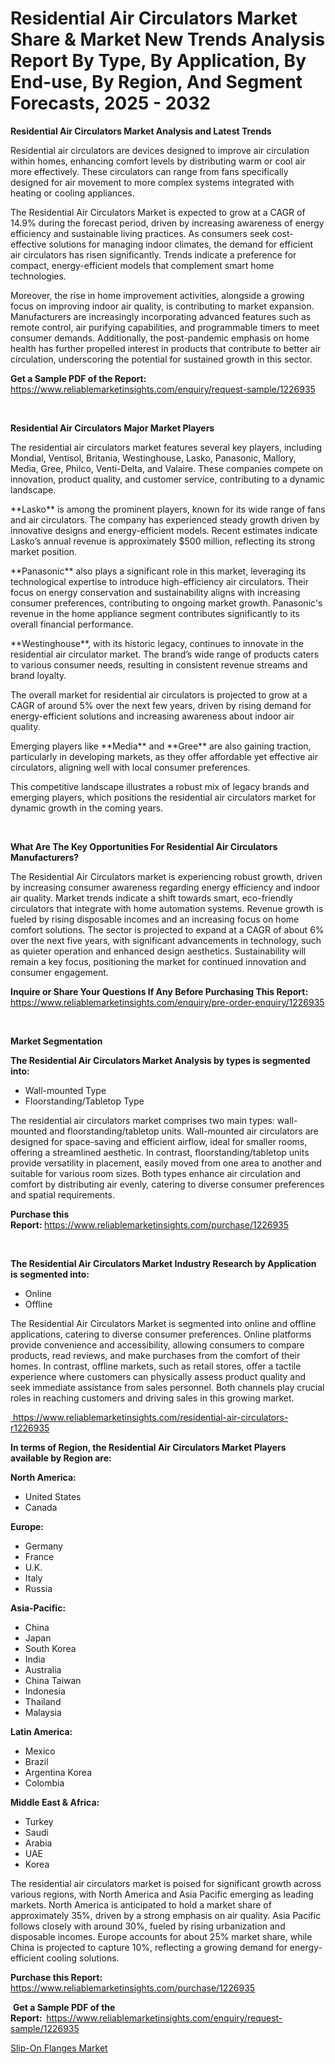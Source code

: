<p><h1>Residential Air Circulators Market Share & Market New Trends Analysis Report By Type, By Application, By End-use, By Region, And Segment Forecasts, 2025 - 2032</h1></p><p><strong>Residential Air Circulators Market Analysis and Latest Trends</strong></p>
<p><p>Residential air circulators are devices designed to improve air circulation within homes, enhancing comfort levels by distributing warm or cool air more effectively. These circulators can range from fans specifically designed for air movement to more complex systems integrated with heating or cooling appliances.</p><p>The Residential Air Circulators Market is expected to grow at a CAGR of 14.9% during the forecast period, driven by increasing awareness of energy efficiency and sustainable living practices. As consumers seek cost-effective solutions for managing indoor climates, the demand for efficient air circulators has risen significantly. Trends indicate a preference for compact, energy-efficient models that complement smart home technologies. </p><p>Moreover, the rise in home improvement activities, alongside a growing focus on improving indoor air quality, is contributing to market expansion. Manufacturers are increasingly incorporating advanced features such as remote control, air purifying capabilities, and programmable timers to meet consumer demands. Additionally, the post-pandemic emphasis on home health has further propelled interest in products that contribute to better air circulation, underscoring the potential for sustained growth in this sector.</p></p>
<p><strong>Get a Sample PDF of the Report:&nbsp;</strong> <a href="https://www.reliablemarketinsights.com/enquiry/request-sample/1226935?utm_campaign=2943&utm_medium=2&utm_source=Github&utm_content=ia&utm_term=12042025&utm_id=residential-air-circulators">https://www.reliablemarketinsights.com/enquiry/request-sample/1226935</a></p>
<p>&nbsp;</p>
<p><strong>Residential Air Circulators Major Market Players</strong></p>
<p><p>The residential air circulators market features several key players, including Mondial, Ventisol, Britania, Westinghouse, Lasko, Panasonic, Mallory, Media, Gree, Philco, Venti-Delta, and Valaire. These companies compete on innovation, product quality, and customer service, contributing to a dynamic landscape.</p><p>**Lasko** is among the prominent players, known for its wide range of fans and air circulators. The company has experienced steady growth driven by innovative designs and energy-efficient models. Recent estimates indicate Lasko’s annual revenue is approximately $500 million, reflecting its strong market position.</p><p>**Panasonic** also plays a significant role in this market, leveraging its technological expertise to introduce high-efficiency air circulators. Their focus on energy conservation and sustainability aligns with increasing consumer preferences, contributing to ongoing market growth. Panasonic's revenue in the home appliance segment contributes significantly to its overall financial performance.</p><p>**Westinghouse**, with its historic legacy, continues to innovate in the residential air circulator market. The brand’s wide range of products caters to various consumer needs, resulting in consistent revenue streams and brand loyalty.</p><p>The overall market for residential air circulators is projected to grow at a CAGR of around 5% over the next few years, driven by rising demand for energy-efficient solutions and increasing awareness about indoor air quality. </p><p>Emerging players like **Media** and **Gree** are also gaining traction, particularly in developing markets, as they offer affordable yet effective air circulators, aligning well with local consumer preferences. </p><p>This competitive landscape illustrates a robust mix of legacy brands and emerging players, which positions the residential air circulators market for dynamic growth in the coming years.</p></p>
<p>&nbsp;</p>
<p><strong>What Are The Key Opportunities For Residential Air Circulators Manufacturers?</strong></p>
<p><p>The Residential Air Circulators market is experiencing robust growth, driven by increasing consumer awareness regarding energy efficiency and indoor air quality. Market trends indicate a shift towards smart, eco-friendly circulators that integrate with home automation systems. Revenue growth is fueled by rising disposable incomes and an increasing focus on home comfort solutions. The sector is projected to expand at a CAGR of about 6% over the next five years, with significant advancements in technology, such as quieter operation and enhanced design aesthetics. Sustainability will remain a key focus, positioning the market for continued innovation and consumer engagement.</p></p>
<p><strong>Inquire or Share Your Questions If Any Before Purchasing This Report:</strong> <a href="https://www.reliablemarketinsights.com/enquiry/pre-order-enquiry/1226935?utm_campaign=2943&utm_medium=2&utm_source=Github&utm_content=ia&utm_term=12042025&utm_id=residential-air-circulators">https://www.reliablemarketinsights.com/enquiry/pre-order-enquiry/1226935</a></p>
<p>&nbsp;</p>
<p><strong>Market Segmentation</strong></p>
<p><strong>The Residential Air Circulators Market Analysis by types is segmented into:</strong></p>
<p><ul><li>Wall-mounted Type</li><li>Floorstanding/Tabletop Type</li></ul></p>
<p><p>The residential air circulators market comprises two main types: wall-mounted and floorstanding/tabletop units. Wall-mounted air circulators are designed for space-saving and efficient airflow, ideal for smaller rooms, offering a streamlined aesthetic. In contrast, floorstanding/tabletop units provide versatility in placement, easily moved from one area to another and suitable for various room sizes. Both types enhance air circulation and comfort by distributing air evenly, catering to diverse consumer preferences and spatial requirements.</p></p>
<p><strong>Purchase this Report:&nbsp;</strong><a href="https://www.reliablemarketinsights.com/purchase/1226935?utm_campaign=2943&utm_medium=2&utm_source=Github&utm_content=ia&utm_term=12042025&utm_id=residential-air-circulators">https://www.reliablemarketinsights.com/purchase/1226935</a></p>
<p>&nbsp;</p>
<p><strong>The Residential Air Circulators Market Industry Research by Application is segmented into:</strong></p>
<p><ul><li>Online</li><li>Offline</li></ul></p>
<p><p>The Residential Air Circulators Market is segmented into online and offline applications, catering to diverse consumer preferences. Online platforms provide convenience and accessibility, allowing consumers to compare products, read reviews, and make purchases from the comfort of their homes. In contrast, offline markets, such as retail stores, offer a tactile experience where customers can physically assess product quality and seek immediate assistance from sales personnel. Both channels play crucial roles in reaching customers and driving sales in this growing market.</p></p>
<p><a href="https://www.reliablemarketinsights.com/residential-air-circulators-r1226935?utm_campaign=2943&utm_medium=2&utm_source=Github&utm_content=ia&utm_term=12042025&utm_id=residential-air-circulators">&nbsp;https://www.reliablemarketinsights.com/residential-air-circulators-r1226935</a></p>
<p><strong>In terms of Region, the Residential Air Circulators Market Players available by Region are:</strong></p>
<p>
    <p> <strong> North America: </strong>
        <ul>
            <li>United States</li>
            <li>Canada</li>
        </ul>
        </p> 
    <p> <strong> Europe: </strong>
        <ul>
            <li>Germany</li>
            <li>France</li>
            <li>U.K.</li>
            <li>Italy</li>
            <li>Russia</li>
        </ul>
        </p> 
    <p> <strong> Asia-Pacific: </strong>
        <ul>
            <li>China</li>
            <li>Japan</li>
            <li>South Korea</li>
            <li>India</li>
            <li>Australia</li>
            <li>China Taiwan</li>
            <li>Indonesia</li>
            <li>Thailand</li>
            <li>Malaysia</li>
        </ul>
        </p> 
    <p> <strong> Latin America: </strong>
        <ul>
            <li>Mexico</li>
            <li>Brazil</li>
            <li>Argentina Korea</li>
            <li>Colombia</li>
        </ul>
        </p> 
    <p> <strong> Middle East & Africa: </strong>
        <ul>
            <li>Turkey</li>
            <li>Saudi</li>
            <li>Arabia</li>
            <li>UAE</li>
            <li>Korea</li>
        </ul>
    </p>
    </p>
<p><p>The residential air circulators market is poised for significant growth across various regions, with North America and Asia Pacific emerging as leading markets. North America is anticipated to hold a market share of approximately 35%, driven by a strong emphasis on air quality. Asia Pacific follows closely with around 30%, fueled by rising urbanization and disposable incomes. Europe accounts for about 25% market share, while China is projected to capture 10%, reflecting a growing demand for energy-efficient cooling solutions.</p></p>
<p><strong>Purchase this Report: </strong><a href="https://www.reliablemarketinsights.com/purchase/1226935?utm_campaign=2943&utm_medium=2&utm_source=Github&utm_content=ia&utm_term=12042025&utm_id=residential-air-circulators">https://www.reliablemarketinsights.com/purchase/1226935</a></p>
<p>&nbsp;<strong>Get a Sample PDF of the Report:&nbsp;&nbsp;</strong><a href="https://www.reliablemarketinsights.com/enquiry/request-sample/1226935?utm_campaign=2943&utm_medium=2&utm_source=Github&utm_content=ia&utm_term=12042025&utm_id=residential-air-circulators">https://www.reliablemarketinsights.com/enquiry/request-sample/1226935</a></p>
<p><strong></strong></p>
<p><p><a href="https://github.com/marlanamarvn/Market-Research-Report-List-1/blob/main/slip-on-flanges-market.md?utm_campaign=2943&utm_medium=2&utm_source=Github&utm_content=ia&utm_term=12042025&utm_id=residential-air-circulators">Slip-On Flanges Market</a></p></p>